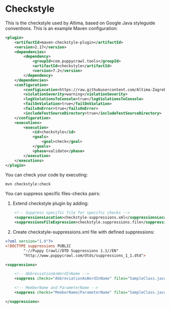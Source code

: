 # Checkstyle

This is the checkstyle used by Altima, based on Google Java styleguide conventions. This is an example Maven configuration:

```xml
<plugin>
    <artifactId>maven-checkstyle-plugin</artifactId>
    <version>2.17</version>
    <dependencies>
        <dependency>
            <groupId>com.puppycrawl.tools</groupId>
            <artifactId>checkstyle</artifactId>
            <version>7.2</version>
        </dependency>
    </dependencies>
    <configuration>
        <configLocation>https://raw.githubusercontent.com/Altima-Zagreb/Checkstyle/master/checkstyle.xml</configLocation>
        <violationSeverity>warning</violationSeverity>
        <logViolationsToConsole>true</logViolationsToConsole>
        <failOnViolation>true</failOnViolation>
        <failsOnError>true</failsOnError>
        <includeTestSourceDirectory>true</includeTestSourceDirectory>
    </configuration>
    <executions>
        <execution>
            <id>checkstyle</id>
            <goals>
                <goal>check</goal>
            </goals>
            <phase>validate</phase>
        </execution>
    </executions>
</plugin>
```
You can check your code by executing:

```
mvn checkstyle:check
```

You can suppress specific files-checks pairs:

1) Extend checkstyle plugin <configuration> by adding:

```xml
	<!-- Suppress specific file for specific checks -->
    <suppressionsLocation>checkstyle-suppressions.xml</suppressionsLocation>
    <suppressionsFileExpression>checkstyle.suppressions.file</suppressionsFileExpression>
```

2) Create checkstyle-suppressions.xml file with defined suppressions:

```xml
<?xml version="1.0"?>
<!DOCTYPE suppressions PUBLIC
        "-//Puppy Crawl//DTD Suppressions 1.1//EN"
        "http://www.puppycrawl.com/dtds/suppressions_1_1.dtd">

<suppressions>

    <!-- AbbreviationAsWordInName -->
    <suppress checks="AbbreviationAsWordInName" files="SampleClass.java"/>

    <!-- MemberName and ParameterName -->
    <suppress checks="MemberName|ParameterName" files="SampleClass.java"/>

</suppressions>
```